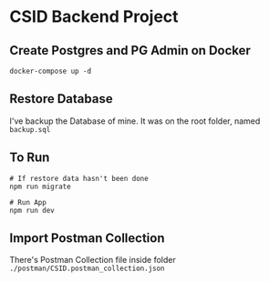 # CSID Backend Project
## Create Postgres and PG Admin on Docker
```$bash
docker-compose up -d
```

## Restore Database
I've backup the Database of mine. It was on the root folder, named `backup.sql`

## To Run
```$bash
# If restore data hasn't been done
npm run migrate

# Run App
npm run dev
```

## Import Postman Collection
There's Postman Collection file inside folder `./postman/CSID.postman_collection.json`